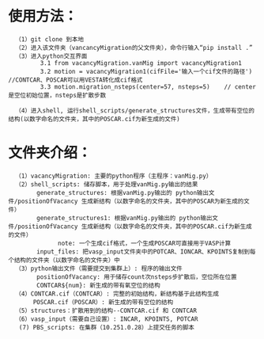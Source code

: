 # 使用方法：
      （1）git clone 到本地
      （2）进入该文件夹（vancancyMigration的父文件夹），命令行输入“pip install .”
      （3）进入python交互界面
             3.1 from vacancyMigration.vanMig import vacancyMigration1
             3.2 motion = vacancyMigration1(cifFile='输入一个cif文件的路径')   //CONTCAR、POSCAR可以用VESTA转化成cif格式
             3.3 motion.migration_nsteps(center=57, nsteps=5)    // center是空位初始位置，nsteps是扩散步数
             
      （4）进入shell, 运行shell_scripts/generate_structures文件，生成带有空位的结构(以数字命名的文件夹，其中的POSCAR.cif为新生成的文件)
      

# 文件夹介绍：
      （1）vacancyMigration: 主要的python程序（主程序：vanMig.py）
      （2）shell_scripts: 储存脚本，用于处理vanMig.py输出的结果
            generate_structures: 根据vanMig.py输出的 python输出文件/positionOfVacancy 生成新结构（以数字命名的文件夹，其中的POSCAR为新生成的文件）
            generate_structures1: 根据vanMig.py输出的 python输出文件/positionOfVacancy 生成新结构（以数字命名的文件夹，其中的POSCAR.cif为新生成的文件）
                  note: 一个生成cif格式，一个生成POSCAR可直接用于VASP计算
            input_files: 把vasp_input文件夹中的POTCAR、IONCAR、KPOINTS复制到每个结构的文件夹（以数字命名的文件夹）中
      （3）python输出文件（需要提交到集群上）: 程序的输出文件
            positionOfVacancy: 用于储存count次nsteps步扩散后，空位所在位置
            CONTCAR${num}: 新生成的带有氧空位的结构
      （4）CONTCAR.cif（CONTCAR）: 完整的初始结构，新结构基于此结构生成
           POSCAR.cif（POSCAR）: 新生成的带有空位的结构
      （5）structures：扩散用到的结构--CONTCAR.cif 和 CONTCAR
      （6）vasp_input（需要自己设置）: INCAR, KPOINTS, POTCAR
       (7) PBS_scripts: 在集群（10.251.0.28）上提交任务的脚本
